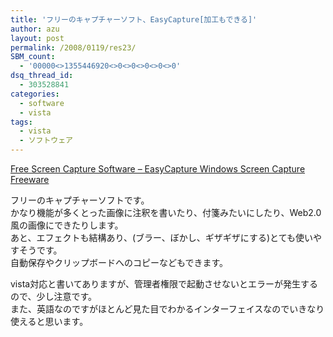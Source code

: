 ```yaml
---
title: 'フリーのキャプチャーソフト、EasyCapture[加工もできる]'
author: azu
layout: post
permalink: /2008/0119/res23/
SBM_count:
  - '00000<>1355446920<>0<>0<>0<>0<>0'
dsq_thread_id:
  - 303528841
categories:
  - software
  - vista
tags:
  - vista
  - ソフトウェア
---
```

[ Free Screen Capture Software &#8211; EasyCapture Windows Screen Capture Freeware][1]

フリーのキャプチャーソフトです。  
かなり機能が多くとった画像に注釈を書いたり、付箋みたいにしたり、Web2.0風の画像にできたりします。  
あと、エフェクトも結構あり、(ブラー、ぼかし、ギザギザにする)とても使いやすそうです。  
自動保存やクリップボードへのコピーなどもできます。

vista対応と書いてありますが、管理者権限で起動させないとエラーが発生するので、少し注意です。  
また、英語なのですがほとんど見た目でわかるインターフェイスなのでいきなり使えると思います。

 [1]: http://www.xydownload.com/easycapture/